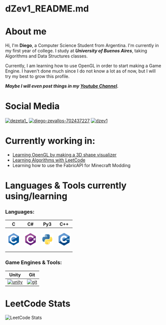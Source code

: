 # dZev1_README.md

# About me
Hi, I'm **Diego**,  a Computer Science Student from Argentina. I'm currently in my first year of college. I study at ***University of Buenos Aires***, taking Algorithms and Data Structures classes.

Currently, I am learning how to use OpenGL in order to start making a Game Engine. I haven't done much since I do not know a lot as of now, but I will try my best to grow this profile. 

***Maybe I will even post things in my [Youtube Channel](https://www.youtube.com/@dezeta1_).***

# Social Media
<p align="left">
<a href="https://www.youtube.com/@dezeta1_" target="blank"><img align="center" src="https://raw.githubusercontent.com/rahuldkjain/github-profile-readme-generator/master/src/images/icons/Social/youtube.svg" alt="dezeta1_" height="30" width="40" /></a>
<a href="https://linkedin.com/in/diego-zevallos-702437227" target="blank"><img align="center" src="https://raw.githubusercontent.com/rahuldkjain/github-profile-readme-generator/master/src/images/icons/Social/linked-in-alt.svg" alt="diego-zevallos-702437227" height="30" width="40" /></a>
<a href="https://www.leetcode.com/dzev1" target="blank"><img align="center" src="https://raw.githubusercontent.com/rahuldkjain/github-profile-readme-generator/master/src/images/icons/Social/leet-code.svg" alt="dzev1" height="30" width="40" /></a>
</p>

# Currently working in:
- [Learning OpenGL by making a 3D shape visualizer](https://github.com/dZev1/OpenGL3DRenderer)
- [Learning Algorithms with LeetCode](https://github.com/dZev1/LeetCodeProblems)
- Learning how to use the FabricAPI for Minecraft Modding

# Languages & Tools currently using/learning
### Languages:
| C | C# | Py3 | C++ |
|----------|----------|----------|----------|
|<p align="left"> <a href="https://www.cprogramming.com/" target="_blank" rel="noreferrer"> <img src="https://raw.githubusercontent.com/devicons/devicon/master/icons/c/c-original.svg" alt="c" width="40" height="40"/> </a> | <a href="https://www.w3schools.com/cs/" target="_blank" rel="noreferrer"> <img src="https://raw.githubusercontent.com/devicons/devicon/master/icons/csharp/csharp-original.svg" alt="csharp" width="40" height="40"/> </a>  | <a href="https://www.python.org" target="_blank" rel="noreferrer"> <img src="https://raw.githubusercontent.com/devicons/devicon/master/icons/python/python-original.svg" alt="python" width="40" height="40"/> </a> | <a href="https://www.w3schools.com/cpp/" target="_blank" rel="noreferrer"> <img src="https://raw.githubusercontent.com/devicons/devicon/master/icons/cplusplus/cplusplus-original.svg" alt="cplusplus" width="40" height="40"/> </a>

### Game Engines & Tools:
| Unity | Git |
|----------|----------|
|<a href="https://unity.com/" target="_blank" rel="noreferrer"> <img src="https://www.vectorlogo.zone/logos/unity3d/unity3d-icon.svg" alt="unity" width="40" height="40"/> </a> | <a href="https://git-scm.com/" target="_blank" rel="noreferrer"> <img src="https://www.vectorlogo.zone/logos/git-scm/git-scm-icon.svg" alt="git" width="40" height="40"/> </a> |

# LeetCode Stats
![LeetCode Stats](https://leetcard.jacoblin.cool/dZev1?theme=unicorn&font=Rubik)
